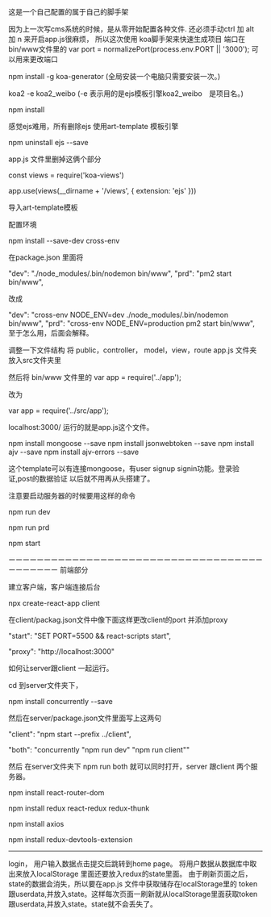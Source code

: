 这是一个自己配置的属于自己的脚手架

因为上一次写cms系统的时候，是从零开始配置各种文件. 还必须手动ctrl 加 alt 加 n 来开启app.js很麻烦， 所以这次使用 koa脚手架来快速生成项目 端口在 bin/www文件里的 var port = normalizePort(process.env.PORT || '3000'); 可以用来更改端口

npm install -g koa-generator (全局安装一个电脑只需要安装一次。)

koa2 -e koa2_weibo (-e 表示用的是ejs模板引擎koa2_weibo　是项目名。)

npm install

感觉ejs难用，所有删除ejs 使用art-template 模板引擎

npm uninstall ejs --save

app.js 文件里删掉这俩个部分

const views = require('koa-views')

app.use(views(__dirname + '/views', { extension: 'ejs' }))

导入art-template模板

配置环境

npm install --save-dev cross-env

在package.json 里面将

"dev": "./node_modules/.bin/nodemon bin/www",
"prd": "pm2 start bin/www",

改成

"dev": "cross-env NODE_ENV=dev ./node_modules/.bin/nodemon bin/www",
"prd": "cross-env NODE_ENV=production pm2 start bin/www",
至于怎么用，后面会解释。

调整一下文件结构 将 public，controller， model，view，route app.js 文件夹放入src文件夹里

然后将 bin/www 文件里的 var app = require('../app');

改为

var app = require('../src/app');

localhost:3000/ 运行的就是app.js这个文件。

npm install mongoose --save npm install jsonwebtoken --save npm install ajv --save npm install ajv-errors --save

这个template可以有连接mongoose，有user signup signin功能。登录验证,post的数据验证 以后就不用再从头搭建了。

注意要启动服务器的时候要用这样的命令

npm run dev

npm run prd

npm start

ーーーーーーーーーーーーーーーーーーーーーーーーーーーーーーーーーーーーーーーーーーー 前端部分

建立客户端，客户端连接后台

npx create-react-app client

在client/packag.json文件中像下面这样更改client的port 并添加proxy

"start": "SET PORT=5500 && react-scripts start",

"proxy": "http://localhost:3000"

如何让server跟client 一起运行。

cd 到server文件夹下，

npm install concurrently --save

然后在server/package.json文件里面写上这两句

"client": "npm start --prefix ../client",

"both": "concurrently "npm run dev" "npm run client""

然后 在server文件夹下 npm run both 就可以同时打开，server 跟client 两个服务器。

npm install react-router-dom

npm install redux react-redux redux-thunk

npm install axios

npm install redux-devtools-extension 



------------------------------------------------------
login，
用户输入数据点击提交后跳转到home page。
将用户数据从数据库中取出来放入localStorage 里面还要放入redux的state里面。
由于刷新页面之后，state的数据会消失，所以要在app.js 文件中获取储存在localStorage里的
token跟userdata,并放入state。这样每次页面一刷新就从localStorage里面获取token跟userdata,并放入state。state就不会丢失了。
